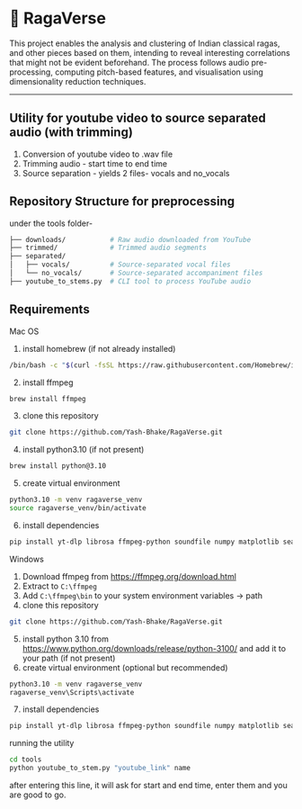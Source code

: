 # 🎵 RagaVerse

This project enables the analysis and clustering of Indian classical ragas, and other pieces based on them, intending to reveal interesting correlations that might not be evident beforehand. The process follows audio pre-processing, computing pitch-based features, and visualisation using dimensionality reduction techniques.

---

## Utility for youtube video to source separated audio (with trimming)

1. Conversion of youtube video to .wav file
2. Trimming audio - start time to end time
3. Source separation - yields 2 files- vocals and no_vocals

##  Repository Structure for preprocessing

under the tools folder- 

```bash
├── downloads/           # Raw audio downloaded from YouTube
├── trimmed/             # Trimmed audio segments
├── separated/
│   ├── vocals/          # Source-separated vocal files
│   └── no_vocals/       # Source-separated accompaniment files
├── youtube_to_stems.py  # CLI tool to process YouTube audio
```

## Requirements

Mac OS

1. install homebrew (if not already installed)

```bash
/bin/bash -c "$(curl -fsSL https://raw.githubusercontent.com/Homebrew/install/HEAD/install.sh)"
```
2. install ffmpeg

```bash
brew install ffmpeg
```
3. clone this repository
```bash
git clone https://github.com/Yash-Bhake/RagaVerse.git
```
4. install python3.10 (if not present)
```bash
brew install python@3.10
```
5. create virtual environment 
```bash
python3.10 -m venv ragaverse_venv
source ragaverse_venv/bin/activate
```
6. install dependencies
```bash 
pip install yt-dlp librosa ffmpeg-python soundfile numpy matplotlib seaborn scikit-learn tqdm openpyxl praat-parselmouth demucs ipywidgets djustText
```

Windows

1. Download ffmpeg from https://ffmpeg.org/download.html
2. Extract to `C:\ffmpeg`
3. Add `C:\ffmpeg\bin` to your system environment variables -> path
4. clone this repository
```bash
git clone https://github.com/Yash-Bhake/RagaVerse.git
```
5. install python 3.10 from https://www.python.org/downloads/release/python-3100/ and add it to your path (if not present)
6. create virtual environment (optional but recommended)
```bash
python3.10 -m venv ragaverse_venv
ragaverse_venv\Scripts\activate
```
7. install dependencies
```bash 
pip install yt-dlp librosa ffmpeg-python soundfile numpy matplotlib seaborn scikit-learn tqdm openpyxl praat-parselmouth demucs ipywidgets djustText
```

running the utility
```bash
cd tools
python youtube_to_stem.py "youtube_link" name
```

after entering this line, it will ask for start and end time, enter them and you are good to go.
